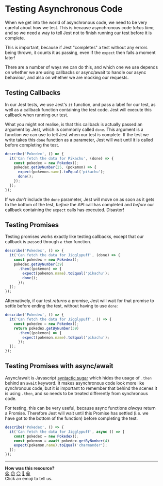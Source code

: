 # Testing Asynchronous Code
When we get into the world of asynchronous code, we need to be very careful
about how we test. This is because asynchronous code _takes time_, and so we
need a way to tell Jest not to finish running our test before it is complete.

This is important, because if Jest "completes" a test without any errors being
thrown, it counts it as passing, even if the `expect` then fails a moment
later!

There are a number of ways we can do this, and which one we use depends on
whether we are using callbacks or async/await to handle our async behaviour,
and also on whether we are mocking our requests.

## Testing Callbacks
In our Jest tests, we use Jest's `it` function, and pass a label for our test,
as well as a callback function containing the test code. Jest will execute this
callback when running our test.

What you might not realise, is that this callback is actually passed an 
argument by Jest, which is commonly called `done`. This argument is a function 
we can use to tell Jest when our test is complete. If the test we write takes
this `done` function as a parameter, Jest will wait until it is called before
completing the test.

```js
describe('Pokedex', () => {
  it('Can fetch the data for Pikachu', (done) => {
    const pokedex = new Pokedex();
    pokedex.getByNumber(25, (pokemon) => {
      expect(pokemon.name).toEqual('pikachu');
      done();
    });
  });
});
```

If we _don't_ include the `done` parameter, Jest will move on as soon as it gets
to the bottom of the test, _before_ the API call has completed and _before_ our callback
containing the `expect` calls has executed. Disaster!

## Testing Promises
Testing promises works exactly like testing callbacks, except that our callback
is passed through a `then` function.

```js
describe('Pokedex', () => {
  it('Can fetch the data for Jigglypuff', (done) => {
    const pokedex = new Pokedex();
    pokedex.getByNumber(39)
      .then((pokemon) => {
        expect(pokemon.name).toEqual('pikachu');
        done();
      });
  });
});
```

Alternatively, if our test _returns_ a promise, Jest will wait for that promise
to settle before ending the test, without having to use `done`:

```js
describe('Pokedex', () => {
  it('Can fetch the data for Jigglypuff', () => {
    const pokedex = new Pokedex();
    return pokedex.getByNumber(39)
      .then((pokemon) => {
        expect(pokemon.name).toEqual('pikachu');
      });
  });
});
```

## Testing Promises with async/await
Async/await is Javascript [syntactic sugar](https://en.wikipedia.org/wiki/Syntactic_sugar)
which hides the usage of `.then` behind an `await` keyword. It makes
asynchronous code look more like synchronous code, but it is important to
remember that behind the scenes it is using `.then`, and so needs to be
treated differently from synchronous code.

For testing, this can be very useful, because async functions _always_ return
a Promise. Therefore Jest will wait until this Promise has settled (i.e. we
have got to the bottom of the function) before completing the test.

```js
describe('Pokedex', () => {
  it('Can fetch the data for Jigglypuff', async () => {
    const pokedex = new Pokedex();
    const pokemon = await pokedex.getByNumber(4)
    expect(pokemon.name).toEqual('charmander');
  });
});
```

<!-- BEGIN GENERATED SECTION DO NOT EDIT -->

---

**How was this resource?**  
[😫](https://airtable.com/shrUJ3t7KLMqVRFKR?prefill_Repository=makersacademy%2Fjavascript-fundamentals&prefill_File=pills%2Ftesting_asynchronous_code.md&prefill_Sentiment=😫) [😕](https://airtable.com/shrUJ3t7KLMqVRFKR?prefill_Repository=makersacademy%2Fjavascript-fundamentals&prefill_File=pills%2Ftesting_asynchronous_code.md&prefill_Sentiment=😕) [😐](https://airtable.com/shrUJ3t7KLMqVRFKR?prefill_Repository=makersacademy%2Fjavascript-fundamentals&prefill_File=pills%2Ftesting_asynchronous_code.md&prefill_Sentiment=😐) [🙂](https://airtable.com/shrUJ3t7KLMqVRFKR?prefill_Repository=makersacademy%2Fjavascript-fundamentals&prefill_File=pills%2Ftesting_asynchronous_code.md&prefill_Sentiment=🙂) [😀](https://airtable.com/shrUJ3t7KLMqVRFKR?prefill_Repository=makersacademy%2Fjavascript-fundamentals&prefill_File=pills%2Ftesting_asynchronous_code.md&prefill_Sentiment=😀)  
Click an emoji to tell us.

<!-- END GENERATED SECTION DO NOT EDIT -->
